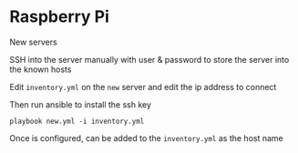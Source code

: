 Raspberry Pi
===============


New servers


SSH into the server manually with user & password to store the server into the known hosts

Edit `inventory.yml` on the `new` server and edit the ip address to connect

Then run ansible to install the ssh key

```
playbook new.yml -i inventory.yml
```


Once is configured, can be added to the `inventory.yml` as the host name  